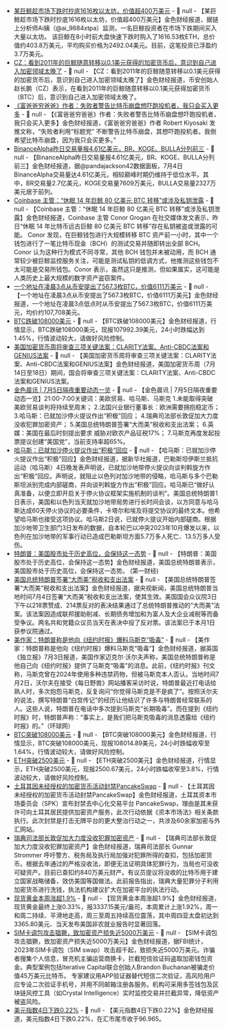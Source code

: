 - [某巨鲸趁市场下跌时抄底1616枚以太坊，价值超400万美元](https://x.com/ai_9684xtpa/status/1941297177030222139) - 📰 null - 【某巨鲸趁市场下跌时抄底1616枚以太坊，价值超400万美元】金色财经报道，据链上分析师Ai姨（@ai_9684xtpa）监测，一名巨鲸投资者在市场下跌期间买入大量以太坊。 
该巨鲸在8小时前大盘快速下跌时购入了1616.53枚ETH，总价值约403.8万美元，平均购买价格为2492.04美元。目前，这笔投资已浮盈约3.7万美元。
- [CZ：看到2011年的巨鲸随意转移以0.1美元获得的加密货币后，意识到自己进入加密领域太晚了](https://x.com/cz_binance/status/1941291631464022396) - 📰 null - 【CZ：看到2011年的巨鲸随意转移以0.1美元获得的加密货币后，意识到自己进入加密领域太晚了】金色财经报道，币安创始人赵长鹏（CZ）表示，在看到2011年的巨鲸随意转移以0.1美元获得加密货币（BTC）后，意识到自己进入加密领域太晚了。
- [《富爸爸穷爸爸》作者：失败者警告比特币崩盘想吓跑投机者，我只会买入更多](https://x.com/theRealKiyosaki/status/1941290425580650990) - 📰 null - 【《富爸爸穷爸爸》作者：失败者警告比特币崩盘想吓跑投机者，我只会买入更多】金色财经报道，《富爸爸穷爸爸》作者 Robert Kiyosaki 发推文称，“失败者利用“标题党” 不断警告比特币崩盘，其想吓跑投机者。我倒希望比特币崩盘，因为我只会买更多。”
- [BinanceAlpha昨日交易量报4.61亿美元，BR、KOGE、BULLA分列前三]() - 📰 null - 【BinanceAlpha昨日交易量报4.61亿美元，BR、KOGE、BULLA分列前三】金色财经报道，据@pandajackson42数据面板，7月4日BinanceAlpha交易量达4.61亿美元，相较巅峰时期仍维持于低位水平。其中，BR交易量2.7亿美元，KOGE交易量7609万美元，BULLA交易量2327万美元居于前列。
- [Coinbase 主管：“休眠 14 年巨鲸 80 亿美元 BTC 转移”或涉及私钥泄露](https://x.com/jconorgrogan/status/1941182442255405266?t=zRGsXWE6fcuDoiL9Z-xN1w&s=19) - 📰 null - 【Coinbase 主管：“休眠 14 年巨鲸 80 亿美元 BTC 转移”或涉及私钥泄露】金色财经报道，Coinbase 主管 Conor Grogan 在社交媒体发文表示，昨日“休眠 14 年比特币远古巨鲸 80 亿美元 BTC 转移”存在私钥被盗或泄露的可能。 
Conor 发现，在巨鲸钱包进行大规模转移 BTC 资产前一小时，其中一个钱包进行了一笔比特币现金（BCH）的测试交易并随即转出全部 BCH。Conor 认为这种行为模式不同寻常，其他 BCH 钱包并未被动用，而 BCH 通常较少被巨鲸监控服务关注，可能是测试私钥的低调方式，他推测这些钱包不太可能是交易所钱包。Conor 表示，虽然这只是推测，但如果属实，这可能是人类历史上最大规模的数字资产盗窃案件。
- [一个地址在凌晨3点从币安提出了567.3枚BTC，价值6111万美元](https://x.com/EmberCN/status/1941289277532537197) - 📰 null - 【一个地址在凌晨3点从币安提出了567.3枚BTC，价值6111万美元】金色财经报道，一个地址在凌晨3点低点时从币安提出了567.3枚BTC，价值6111万美元，均价约107,708美元。
- [BTC跌破108000美元]() - 📰 null - 【BTC跌破108000美元】金色财经报道，行情显示，BTC跌破108000美元，现报107992.39美元，24小时跌幅达到1.45%，行情波动较大，请做好风险控制。
- [美国加密货币周将审查三项关键法案：CLARITY法案、Anti-CBDC法案和GENIUS法案](https://x.com/Cointelegraph) - 📰 null - 【美国加密货币周将审查三项关键法案：CLARITY法案、Anti-CBDC法案和GENIUS法案】金色财经报道，美国加密货币周（7月14日至18日）期间，国会将审查三项关键法案：CLARITY法案、Anti-CBDC法案和GENIUS法案。
- [金色晨讯 | 7月5日隔夜重要动态一览]() - 📰 null - 【金色晨讯 | 7月5日隔夜重要动态一览】21:00-7:00关键词：美欧贸易、哈马斯、马斯克 
1.未能取得突破 美欧贸易谈判将持续至周末； 
2.法国兴业银行董事长：欧洲需要拥抱稳定币； 
3.哈马斯：已就加沙停火提议作出“积极”回应； 
4.瑞典司法部长敦促加大力度没收犯罪加密资产； 
5.美国总统特朗普签署“大而美”税收和支出法案； 
6.英媒：美国在最后时刻提出要求 威胁对欧农产品征税17%； 
7.马斯克再度发起投票提议创建“美国党”，当前支持率超65%。
- [哈马斯：已就加沙停火提议作出“积极”回应](https://www.cls.cn/detail/2076833) - 📰 null - 【哈马斯：已就加沙停火提议作出“积极”回应】金色财经报道，据新华社报道，巴勒斯坦伊斯兰抵抗运动（哈马斯）4日晚发表声明说，已就加沙地带停火提议向谈判斡旋方作出“积极”回应。声明说，就阻止以色列对加沙地带的侵略，哈马斯与多个巴勒斯坦派别完成内部磋商，并向谈判斡旋方作出“积极”回应。哈马斯已“做好认真准备，以便立即开启关于停火协议框架实施机制的谈判”。美国总统特朗普1日表示，美国和以色列当天就加沙地带局势进行长时间会谈，以方同意与哈马斯达成60天停火协议的必要条件，卡塔尔和埃及将提交协议的最终文本。他希望哈马斯也接受这项协议。哈马斯2日说，已就停火提议开始内部磋商。根据加沙地带卫生部门3日发布的数据，自本轮巴以冲突2023年10月爆发以来，以色列在加沙地带的军事行动已造成巴勒斯坦方面5.7万多人死亡、13.5万多人受伤。
- [特朗普：美国股市处于历史高位，会保持这一态势](https://www.cls.cn/detail/2076841) - 📰 null - 【特朗普：美国股市处于历史高位，会保持这一态势】金色财经报道，美国总统特朗普表示，美国股市处于历史高位，会保持这一态势。 (第一财经)
- [美国总统特朗普签署“大而美”税收和支出法案](https://www.cls.cn/detail/2076845) - 📰 null - 【美国总统特朗普签署“大而美”税收和支出法案】金色财经报道，据央视新闻，美国总统特朗普当地时间7月4日签署“大而美”税收和支出法案，使其生效。美国国会众议院3日下午以218票赞成、214票反对的表决结果通过了总统特朗普推动的“大而美”法案。该法案因造成联邦援助削减、长期债务增加和为富人及大企业减税等而备受争议。两名共和党籍众议员当天在表决中投了反对票。该法案已于本月1日获参议院通过。
- [美作家：特朗普称是他向《纽约时报》爆料马斯克“吸毒”](https://hqtime.huanqiu.com/article/4NMj7fxzNHs) - 📰 null - 【美作家：特朗普称是他向《纽约时报》爆料马斯克“吸毒”】金色财经报道，据英国《独立报》7月3日报道，美国作家迈克尔·沃尔夫声称，美国总统特朗普称是他自己向《纽约时报》提供了马斯克“吸毒”的消息。此前，《纽约时报》刊文称，马斯克曾在2024年使用多种违禁药物，但被马斯克本人否认。当地时间7月2日，沃尔夫在接受《每日野兽》网站播客采访时说，特朗普最近打电话给熟人时，多次抱怨马斯克，反复询问“你觉得马斯克是不是疯了”。按照沃尔夫的说法，撰写特朗普“白宫传记”的经历让他结识了许多与特朗普经常联系的人。这些人说，特朗普在电话中多次提到马斯克“长期吸毒”。而在提到《纽约时报》时，特朗普声称：“事实上，是我们把马斯克吸毒的消息透露给《纽约时报》的。”（环球网）
- [BTC突破108000美元]() - 📰 null - 【BTC突破108000美元】金色财经报道，行情显示，BTC突破108000美元，现报108014.89美元，24小时跌幅收窄至1.64%，行情波动较大，请做好风险控制。
- [ETH突破2500美元]() - 📰 null - 【ETH突破2500美元】金色财经报道，行情显示，ETH突破2500美元，现报2500.67美元，24小时跌幅收窄至3.8%，行情波动较大，请做好风险控制。
- [土耳其因未经授权的加密货币活动封禁PancakeSwap](https://beincrypto.com/turkey-bans-pancakeswap-unlicensed-crypto-services/) - 📰 null - 【土耳其因未经授权的加密货币活动封禁PancakeSwap】金色财经报道，土耳其资本市场委员会（SPK）宣布封禁去中心化交易平台 PancakeSwap，理由是其未获许可向土耳其居民提供加密资产服务，此次行动依据《资本市场法》相关条款执行。此次封禁是打击无牌平台的更大整治行动之一，共涉及60余家加密与外汇网站。
- [瑞典司法部长敦促加大力度没收犯罪加密资产](https://decrypt.co/328687/sweden-orders-police-to-increase-seizures-of-criminal-crypto-profits) - 📰 null - 【瑞典司法部长敦促加大力度没收犯罪加密资产】金色财经报道，瑞典司法部长 Gunnar Strommer 呼吁警方、税务局及执行局加强对犯罪所得的查扣，包括加密货币。根据去年通过的严格没收法，即便无法证明具体犯罪行为，当局也可没收可疑资产。目前已查扣约840万美元财产。有议员提议将没收的比特币用于建立国家战略储备，效仿美国等国做法。此前报告指出，瑞典大量犯罪分子利用加密货币进行洗钱，执法机构建议扩大在加密平台的执法行动。
- [现货黄金本周涨超1.9%]() - 📰 null - 【现货黄金本周涨超1.9%】金色财经报道，现货黄金最终上涨0.33%，报3337.15美元/盎司，本周累计上涨1.92%，周一和周二持续、平滑地走高，周三至周五持续高位震荡，其中周四亚太盘初达到3365.80美元、当天发布美国非农就业报告时显著回落。
- [SIM卡调包攻击猖獗，致加密资产损失近5000万美元](https://cointelegraph.com/news/the-silent-heist-how-sim-swap-attacks-are-draining-crypto-wallets) - 📰 null - 【SIM卡调包攻击猖獗，致加密资产损失近5000万美元】金色财经报道，据FBI统计，2023年SIM卡调包（SIM swap）攻击超千起，致损失近5000万美元。诈骗者搜集个人信息，冒充机主骗运营商换卡，拦截短信验证码盗取加密钱包资金。典型案例包括Iterative Capital联合创始人Brandon Buchanan被骗走价值45万美元比特币。 
专家建议用APP验证器替代短信二次验证，高风险用户应专设二次验证手机号，并用不同邮箱注册各服务。机构可采用多签钱包及区块链风控工具（如Crystal Intelligence）实时监控交易并拦截异常，降低资产被盗风险。
- [美元指数4日下跌0.22%]() - 📰 null - 【美元指数4日下跌0.22%】金色财经报道，美元指数4日下跌0.22%，在汇市尾市收于96.965。
